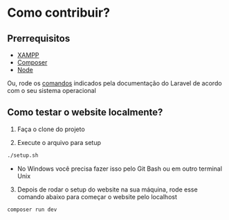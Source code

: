# Como contribuir?

## Prerrequisitos

- [XAMPP](https://www.apachefriends.org/pt_br/download.html)
- [Composer](https://getcomposer.org/download/)
- [Node](https://nodejs.org/pt/download/package-manager)

Ou, rode os [comandos](https://laravel.com/docs/11.x#installing-php) indicados pela documentação do Laravel de acordo com o seu sistema operacional

## Como testar o website localmente?

1. Faça o clone do projeto

2. Execute o arquivo para setup

```bash
./setup.sh
```

- No Windows você precisa fazer isso pelo Git Bash ou em outro terminal Unix

3. Depois de rodar o setup do website na sua máquina, rode esse comando abaixo para começar o website pelo localhost

```bash
composer run dev
```
